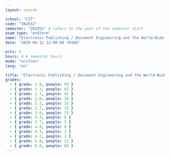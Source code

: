 ```yaml
---
layout: course

school: "CIT"
code: "IN2032"
semester: "2020SS" # refers to the year of the semester start
exam_type: "endterm"
name: "Electronic Publishing / Document Engineering and the World-Wide Web"
date: "2020-08-12 12:00:00 +0100"

ects: 5
hours: 4 # semester hours
mode: "written"
lang: "en"

title: "Electronic Publishing / Document Engineering and the World-Wide Web 2020SS Endterm"
grades:
  - { grade: 1.0, people: 93 }
  - { grade: 1.3, people: 62 }
  - { grade: 1.7, people: 42 }
  - { grade: 2.0, people: 38 }
  - { grade: 2.3, people: 31 }
  - { grade: 2.7, people: 15 }
  - { grade: 3.0, people: 23 }
  - { grade: 3.3, people: 6 }
  - { grade: 3.7, people: 5 }
  - { grade: 4.0, people: 8 }
  - { grade: 4.3, people: 2 }
  - { grade: 4.7, people: 3 }
  - { grade: 5.0, people: 11 }
  - { grade: 6.0, people: 84 }
---
```




